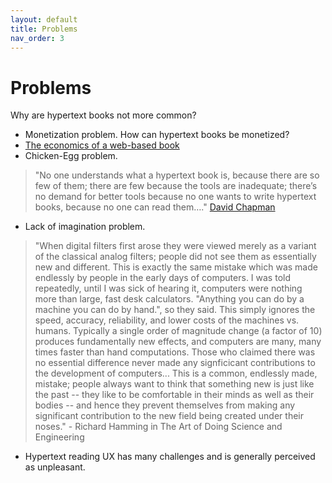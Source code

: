 ```yaml
---
layout: default
title: Problems
nav_order: 3
---
```


#  Problems 

Why are hypertext books not more common?


- Monetization problem. How can hypertext books be monetized?
 - [The economics of a web-based book](https://practicaltypography.com/economics-year-one.html)
- Chicken-Egg problem. 
>"No one understands what a hypertext book is, because there are so few of them; there are few because the tools are inadequate; there’s no demand for better tools because no one wants to write hypertext books, because no one can read them…." [David Chapman](https://twitter.com/Meaningness/status/1154827701754007552)
- Lack of imagination problem. 
> "When digital filters first arose they were viewed merely as a variant of the classical analog filters; people did not see them as essentially new and different. This is exactly the same mistake which was made endlessly by people in the early days of computers. I was told repeatedly, until I was sick of hearing it, computers were nothing more than large, fast desk calculators. "Anything you can do by a machine you can do by hand.", so they said. This simply ignores the speed, accuracy, reliability, and lower costs of the machines vs. humans. Typically a single order of magnitude change (a factor of 10) produces fundamentally new effects, and computers are many, many times faster than hand computations. Those who claimed there was no essential difference never made any signficicant contributions to the development of computers... This is a common, endlessly made, mistake; people always want to think that something new is just like the past -- they like to be comfortable in their minds as well as their bodies -- and hence they prevent themselves from making any significant contribution to the new field being created under their noses." - Richard Hamming in The Art of Doing Science and Engineering
- Hypertext reading UX has  many challenges and is generally perceived as unpleasant.


